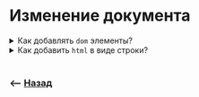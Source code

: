 # Изменение документа  

<details>
<summary> Как добавлять <code>dom</code> элементы?</summary>

![illustration](https://raw.githubusercontent.com/webster6667/documentation/master/documentation-data/illustrations/dd-up.svg)

```javascript
const newElem = document.createElement("div").innerHTML = 'content'
```

`element.append(newElem)`  
&emsp;&emsp; 👆 Вставить в начало дочерней коллекции  

`element.prepend(newElem)`  
&emsp;&emsp; 👆 Вставить в конец дочерней коллекции  

`element.before(newElem)`  
&emsp;&emsp; 👆 Вставить до элемента

`element.after(newElem)`  
&emsp;&emsp; 👆 Вставить после элемента

`element.replaceWidth(newElem)`  
&emsp;&emsp; 👆 Заменить указанный элемент на новый  

![illustration](https://raw.githubusercontent.com/webster6667/documentation/master/documentation-data/illustrations/dd-down.svg)

</details>

<details>
<summary> Как добавить <code>html</code> в виде строки?</summary>

![illustration](https://raw.githubusercontent.com/webster6667/documentation/master/documentation-data/illustrations/dd-up.svg)

```javascript
const element = document.getElementById('test')

element.insertAdjacentHTML('afterbegin');
```

🎯 `beforeBegin`      
&emsp;&emsp; 👆 До элемента    

🎯 `afterBegin`      
&emsp;&emsp; 👆 В начало

🎯 `beforeEnd`      
&emsp;&emsp; 👆 В конец  

🎯 `afterEnd`      
&emsp;&emsp; 👆 Сразу после элемента   

![illustration](https://raw.githubusercontent.com/webster6667/documentation/master/documentation-data/illustrations/dd-down.svg)

</details>

<br>

### ⟵ **<a href="../../readme.md">Назад</a>**